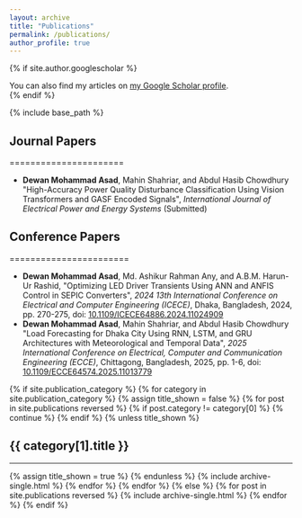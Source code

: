 ```yaml
---
layout: archive
title: "Publications"
permalink: /publications/
author_profile: true
---
```


{% if site.author.googlescholar %}
  <div class="wordwrap">You can also find my articles on <a href="{{site.author.googlescholar}}">my Google Scholar profile</a>.</div>
{% endif %}

{% include base_path %}


## Journal Papers
======================


<ul>
  <li>
    <b>Dewan Mohammad Asad</b>, Mahin Shahriar, and Abdul Hasib Chowdhury "High-Accuracy Power Quality Disturbance Classification Using Vision Transformers and GASF Encoded Signals", <i>International Journal of Electrical Power and Energy Systems</i> (Submitted)
  </li>
</ul>

## Conference Papers
=======================

<ul>
  <li>
    <b>Dewan Mohammad Asad</b>, Md. Ashikur Rahman Any, and A.B.M. Harun-Ur Rashid,
    "Optimizing LED Driver Transients Using ANN and ANFIS Control in SEPIC Converters", 
    <i>2024 13th International Conference on Electrical and Computer Engineering (ICECE)</i>, 
    Dhaka, Bangladesh, 2024, pp. 270-275, 
    doi: <a href="https://doi.org/10.1109/ICECE64886.2024.11024909" target="_blank">10.1109/ICECE64886.2024.11024909</a>
  </li>
  
  <li>
    <b>Dewan Mohammad Asad</b>, Mahin Shahriar, and Abdul Hasib Chowdhury "Load Forecasting
    for Dhaka City Using RNN, LSTM, and GRU Architectures with Meteorological and Temporal
    Data", <i>2025 International Conference on Electrical, Computer and Communication
    Engineering (ECCE)</i>, Chittagong, Bangladesh, 2025, pp. 1-6, 
    doi: <a href="https://doi.org/10.1109/ECCE64574.2025.11013779" target="_blank">10.1109/ECCE64574.2025.11013779</a>
  </li>
</ul>



<!-- New style rendering if publication categories are defined -->
{% if site.publication_category %}
  {% for category in site.publication_category  %}
    {% assign title_shown = false %}
    {% for post in site.publications reversed %}
      {% if post.category != category[0] %}
        {% continue %}
      {% endif %}
      {% unless title_shown %}
        <h2>{{ category[1].title }}</h2><hr />
        {% assign title_shown = true %}
      {% endunless %}
      {% include archive-single.html %}
    {% endfor %}
  {% endfor %}
{% else %}
  {% for post in site.publications reversed %}
    {% include archive-single.html %}
  {% endfor %}
{% endif %}



